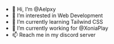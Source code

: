 - 👋 Hi, I’m @Aelpxy
- 👀 I’m interested in Web Development
- 🌱 I’m currently learning Tailwind CSS
- 💞️ I’m currently working for @XoniaPlay
- 📫 Reach me in my discord server
